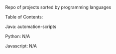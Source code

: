 Repo of projects sorted by programming languages

Table of Contents:

Java:
automation-scripts

Python:
N/A

Javascript:
N/A
